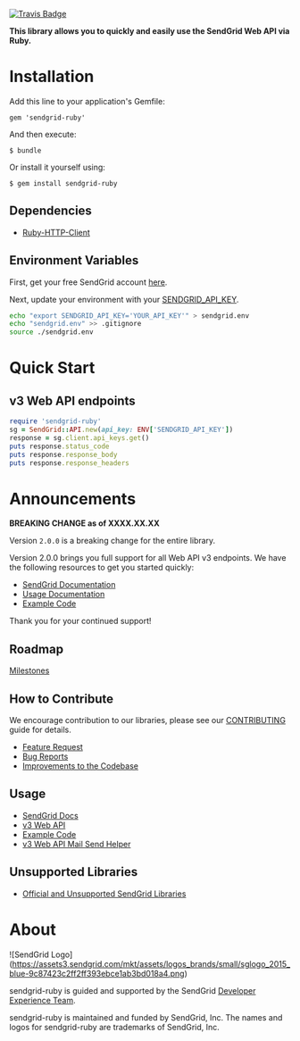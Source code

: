 [![Travis Badge](https://travis-ci.org/sendgrid/sendgrid-ruby.svg?branch=master)](https://travis-ci.org/sendgrid/sendgrid-ruby)

**This library allows you to quickly and easily use the SendGrid Web API via Ruby.**

# Installation

Add this line to your application's Gemfile:

    gem 'sendgrid-ruby'

And then execute:

    $ bundle

Or install it yourself using:

    $ gem install sendgrid-ruby

## Dependencies

- [Ruby-HTTP-Client](https://github.com/sendgrid/ruby-http-client)

## Environment Variables

First, get your free SendGrid account [here](https://sendgrid.com/free?source=sendgrid-ruby).

Next, update your environment with your [SENDGRID_API_KEY](https://app.sendgrid.com/settings/api_keys).

```bash
echo "export SENDGRID_API_KEY='YOUR_API_KEY'" > sendgrid.env
echo "sendgrid.env" >> .gitignore
source ./sendgrid.env
```

# Quick Start

## v3 Web API endpoints

```ruby
require 'sendgrid-ruby'
sg = SendGrid::API.new(api_key: ENV['SENDGRID_API_KEY'])
response = sg.client.api_keys.get()
puts response.status_code
puts response.response_body
puts response.response_headers
```

# Announcements

**BREAKING CHANGE as of XXXX.XX.XX**

Version `2.0.0` is a breaking change for the entire library.

Version 2.0.0 brings you full support for all Web API v3 endpoints. We
have the following resources to get you started quickly:

-   [SendGrid
    Documentation](https://sendgrid.com/docs/API_Reference/Web_API_v3/index.html)
-   [Usage
    Documentation](https://github.com/sendgrid/sendgrid-ruby/blob/master/USAGE.md)
-   [Example
    Code](https://github.com/sendgrid/sendgrid-ruby/blob/master/examples)

Thank you for your continued support!

## Roadmap

[Milestones](https://github.com/sendgrid/sendgrid-ruby/milestones)

## How to Contribute

We encourage contribution to our libraries, please see our [CONTRIBUTING](https://github.com/sendgrid/sendgrid-ruby/blob/master/CONTRIBUTING.md) guide for details.

* [Feature Request](https://github.com/sendgrid/sendgrid-ruby/blob/master/CONTRIBUTING.md#feature_request)
* [Bug Reports](https://github.com/sendgrid/sendgrid-ruby/blob/master/CONTRIBUTING.md#submit_a_bug_report)
* [Improvements to the Codebase](https://github.com/sendgrid/sendgrid-ruby/blob/master/CONTRIBUTING.md#improvements_to_the_codebase)

## Usage

- [SendGrid Docs](https://sendgrid.com/docs/API_Reference/index.html)
- [v3 Web API](https://github.com/sendgrid/sendgrid-ruby/blob/master/USAGE.md)
- [Example Code](https://github.com/sendgrid/sendgrid-ruby/blob/master/examples)
- [v3 Web API Mail Send Helper]()

## Unsupported Libraries

- [Official and Unsupported SendGrid Libraries](https://sendgrid.com/docs/Integrate/libraries.html)

# About

![SendGrid Logo]
(https://assets3.sendgrid.com/mkt/assets/logos_brands/small/sglogo_2015_blue-9c87423c2ff2ff393ebce1ab3bd018a4.png)

sendgrid-ruby is guided and supported by the SendGrid [Developer Experience Team](mailto:dx@sendgrid.com).

sendgrid-ruby is maintained and funded by SendGrid, Inc. The names and logos for sendgrid-ruby are trademarks of SendGrid, Inc.

